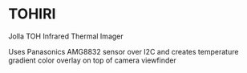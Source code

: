 TOHIRI
======

Jolla TOH Infrared Thermal Imager

Uses Panasonics AMG8832 sensor over I2C and creates temperature gradient color overlay on top of camera viewfinder
